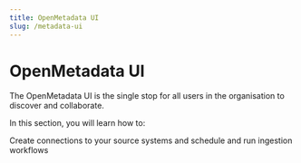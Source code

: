 ```yaml
---
title: OpenMetadata UI
slug: /metadata-ui
---
```


# OpenMetadata UI

The OpenMetadata UI is the single stop for all users in the organisation to discover and collaborate.

In this section, you will learn how to:

<InlineCalloutContainer>
  <InlineCallout color="violet-70" icon="description" bold="Metadata Ingestion" href="/metadata-ui/ingestion">
    Create connections to your source systems and schedule and run ingestion workflows
  </InlineCallout>
  
</InlineCalloutContainer>
